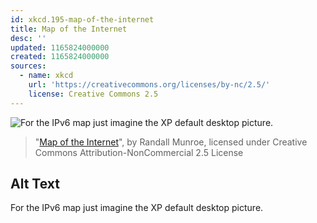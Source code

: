 ```yaml
---
id: xkcd.195-map-of-the-internet
title: Map of the Internet
desc: ''
updated: 1165824000000
created: 1165824000000
sources:
  - name: xkcd
    url: 'https://creativecommons.org/licenses/by-nc/2.5/'
    license: Creative Commons 2.5
---
```

![For the IPv6 map just imagine the XP default desktop picture.](https://imgs.xkcd.com/comics/map_of_the_internet.jpg)
> "[Map of the Internet](https://xkcd.com/195/)", by Randall Munroe, licensed under Creative Commons Attribution-NonCommercial 2.5 License

## Alt Text
For the IPv6 map just imagine the XP default desktop picture.
